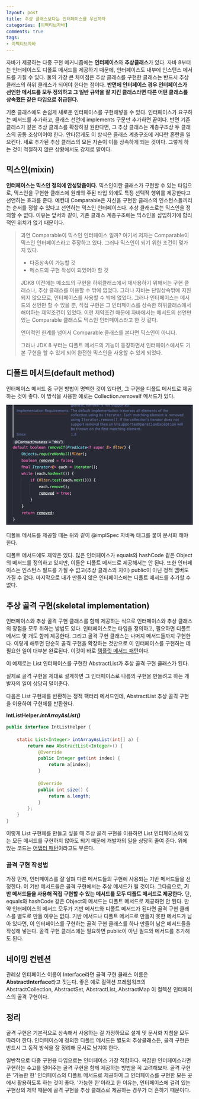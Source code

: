 ```yaml
---
layout: post
title: 추상 클래스보다는 인터페이스를 우선하자
categories: [이펙티브자바]
comments: true 
tags:
- 이펙티브자바
---
```


자바가 제공하는 다중 구현 메커니즘에는 **인터페이스**와 **추상클래스**가 있다. 자바 8부터는 인터페이스도 디폴트 메서드를 제공하기 때문에, 인터페이스도 내부에 인스턴스 메서드를 가질 수 있다. 둘의 가장 큰 차이점은 추상 클래스를 구현한 클래스는 반드시 추상클래스의 하위 클래스가 되어야 한다는 점이다. **반면에 인터페이스 경우 인터페이스가 선언한 메서드를 모두 정의하고 그 일반 규약을 잘 지킨 클래스라면 다른 어떤 클래스를 상속했든 같은 타입으로 취급된다.**

기존 클래스에도 손쉽게 새로운 인터페이스를 구현해넣을 수 있다. 인터페이스가 요구하는 메서드를 추가하고, 클래스 선언에 implements 구문만 추가하면 끝이다. 반면 기존 클래스가 같은 추상 클래스를 확장하길 원한다면, 그 추상 클래스는 계층구조상 두 클래스의 공통 조상이어야 한다. 안타깝게도 이 방식은 클래스 계층구조에 커다란 혼란을 일으킨다. 새로 추가된 추상 클래스의 모든 자손이 이를 상속하게 되는 것이다. 그렇게 하는 것이 적절하지 않은 상황에서도 강제로 말이다.

## 믹스인(mixin)

**인터페이스는 믹스인 정의에 안성맞춤이다.** 믹스인이란 클래스가 구현할 수 있는 타입으로, 믹스인을 구현한 클래스에 원래의 주된 타입 외에도 특정 선택적 행위를 제공한다고 선언하는 효과를 준다.  예컨대 Comparable은 자신을 구현한 클래스의 인스턴스들끼리는 순서를 정할 수 있다고 선언하는 믹스인 인터페이스다. 추상 클래스로는 믹스인을 정의할 수 없다. 이유는 앞서와 같이, 기존 클래스 계층구조에는 믹스인을 삽입하기에 합리적인 위치가 없기 때문이다.

> 과연 Comparable이 믹스인 인터페이스 일까? 여기서 저자는 Comparable이 믹스인 인터페이스라고 주장하고 있다. 그러나 믹스인이 되기 위한 조건이 몇가지 있다.
>
> - 다중상속이 가능할 것
> - 메소드의 구현 작성이 되있어야 할 것
>
> JDK8 이전에는 메소드의 구현을 하위클래스에서 재사용하기 위해서는 구현 클래스나, 추상 클래스를 이용할 수 밖에 없었다.  그러나 자바는 단일상속밖에 지원되지 않으므로, 인터페이스를 사용할 수 밖에 없었다. 그러나 인터페이스는 메서드의 선언만 할 수 있을 뿐, 직접 구현은 그 인터페이스를 상속한 하위클래스에서 해야하는 제약조건이 있었다. 이런 제약조건 때문에 자바에서는 메서드의 선언만 있는 Comparable 클래스도 믹스인 인터페이스라고 한 것 같다. 
>
> 언어적인 한계를 넘어서 Comparable 클래스를 본다면 믹스인이 아니다.
>
> 그러나 JDK 8 부터는 디폴트 메서드의 기능이 등장하면서 인터페이스에서도 기본 구현을 할 수 있게 되어 완전한 믹스인을 사용할 수 있게 되었다.



## 디폴트 메서드(default method)

인터페이스 메서드 중 구현 방법이 명백한 것이 있다면, 그 구현을 디폴트 메서드로 제공하는 것이 좋다. 이 방식을 사용한 예로는 Collection.removeIf 메서드가 있다. 

![](./images/removeIf.png)

디폴트 메서드를 제공할 때는 위와 같이 @implSpec 자바독 태그를 붙여 문서화 해야 한다.

디폴트 메서드에도 제약은 있다. 많은 인터페이스가 equals와 hashCode 같은 Object의 메서드를 정의하고 있지만, 이들은 디폴트 메서드로 제공해서는 안 된다. 또한 인터페이스는 인스턴스 필드를 가질 수 없고(추상 클래스와 차이) public이 아닌 정적 멤버도 가질 수 없다. 마지막으로 내가 만들지 않은 인터페이스에는 디폴트 메서드를 추가할 수 없다. 



## 추상 골격 구현(skeletal implementation)

인터페이스와 추상 골격 구현 클래스를 함께 제공하는 식으로 인터페이스와 추상 클래스의 장점을 모두 취하는 방법도 있다. 인터페이스로는 타입을 정의하고, 필요하면 디폴트 메서드 몇 개도 함께 제공한다. 그리고 골격 구현 클래스는 나머지 메서드들까지 구현한다. 이렇게 해두면 단순히 골격 구현을 확장하는 것만으로 이 인터페이스를 구현하는 데 필요한 일이 대부분 완료된다. 이것이 바로 [템플릿 메서드 패턴](https://donghyeon.dev/design%20pattern/2020/04/27/%ED%85%9C%ED%94%8C%EB%A0%88%EC%9D%B4%ED%8A%B8-%ED%8C%A8%ED%84%B4/)이다.

이 예제로는 List 인터페이스를 구현한 AbstractList가 추상 골격 구현 클래스가 된다.

실제로 골격 구현을 제대로 설계하면 그 인터페이스로 나름의 구현을 만들려고 하는 개발자의 일이 상당히 덜어준다.

다음은 List 구현체를 반환하는 정적 팩터리 메서드인데, AbstractList 추상 골격 구현을 이용하여 구현체를 반환한다.

**IntListHelper.*intArrayAsList()***

```java
public interface IntListHelper {
    
    static List<Integer> intArrayAsList(int[] a) {
        return new AbstractList<Integer>() {
            @Override
            public Integer get(int index) {
                return a[index];
            }

            @Override
            public int size() {
                return a.length;
            }
        };
    }
}
```

이렇게 List 구현체를 만들고 싶을 때 추상 골격 구현을 이용하면 List 인터페이스에 있는 모든 메서드를 구현하지 않아도 되기 때문에 개발자의 일을 상당히 줄여 준다. 위에 있는 코드는 [어댑터 패턴](https://donghyeon.dev/design%20pattern/2020/02/11/%EC%96%B4%EB%8C%91%ED%84%B0-%ED%8C%A8%ED%84%B4/)이라고도 부른다.

### 골격 구현 작성법

가장 먼저, 인터페이스를 잘 살펴 다른 메서드들의 구현에 사용되는 기반 메서드들을 선정한다. 이 기반 메서드들은 골격 구현에서는 추상 메서드가 될 것이다. 그다음으로, **기반 메서드들을 사용해 직접 구현할 수 있는 메서드를 모두 디폴트 메서드로 제공한다.** 단, equals와 hashCode 같은 Object의 메서드는 디폴트 메서드로 제공하면 안 된다. 만약 인터페이스의 메서드 모두가 기반 메서드와 디폴트 메서드가 된다면 골격 구현 클래스를 별도로 만들 이유는 없다. 기반 메서드나 디폴트 메서드로 만들지 못한 메서드가 남아 있다면, 이 인터페이스를 구현하는 골격 구현 클래스를 하나 만들어 남은 메서드들을 작성해 넣는다. 골격 구현 클래스에는 필요하면 public이 아닌 필드와 메서드를 추가해도 된다.

## 네이밍 컨벤션

관례상 인터페이스 이름이 Interface라면 골격 구현 클래스 이름은 **AbstractInterface**라고 짓는다. 좋은 예로 컬렉션 프레임워크의 AbstractCollection, AbstractSet, AbstractList, AbstractMap 이 컬렉션 인터페이스의 골격 구현이다. 

## 정리

골격 구현은 기본적으로 상속해서 사용하는 걸 가정하므로 설계 및 문서롸 지침을 모두 따라야 한다. 인터페이스에 정의한 디폴트 메서드든 별도의 추상클래스든, 골격 구현은 반드시 그 동작 방식을 잘 정리해 문서로 남겨야 한다.

일반적으로 다중 구현용 타입으로는 인터페이스 가장 적합하다. 복잡한 인터페이스라면 구현하는 수고를 덜어주는 골격 구현을 함께 제공하는 방법을 꼭 고려해보자. 골격 구현은 '가능한 한' 인터페이스의 디폴트 메서드로 제공하여 그 인터페이스를 구현한 모든 곳에서 활용하도록 하는 것이 좋다. '가능한 한'이라고 한 이유는, 인터페이스에 걸려 있는 구현상의 제약 때문에 골격 구현을 추상 클래스로 제공하는 경우가 더 흔하기 때문이다.